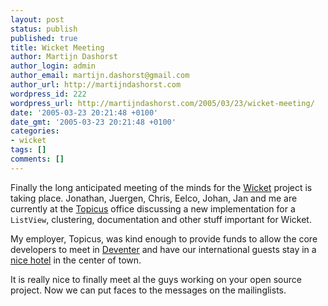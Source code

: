 ```yaml
---
layout: post
status: publish
published: true
title: Wicket Meeting
author: Martijn Dashorst
author_login: admin
author_email: martijn.dashorst@gmail.com
author_url: http://martijndashorst.com
wordpress_id: 222
wordpress_url: http://martijndashorst.com/2005/03/23/wicket-meeting/
date: '2005-03-23 20:21:48 +0100'
date_gmt: '2005-03-23 20:21:48 +0100'
categories:
- wicket
tags: []
comments: []
---
```

<p>Finally the long anticipated meeting of the minds for the <a href="http://wicket.sf.net">Wicket</a> project is taking place. Jonathan, Juergen, Chris, Eelco, Johan, Jan and me are currently at the <a href="http://www.topicus.nl">Topicus</a> office discussing a new implementation for a <code>ListView</code>, clustering, documentation and other stuff important for Wicket.</p>
<p>My employer, Topicus, was kind enough to provide funds to allow the core developers to meet in <a href="http://www.deventer.nl">Deventer</a> and have our international guests stay in a <a href="http://members.home.nl/deleeuw/">nice hotel</a> in the center of town.</p>
<p>It is really nice to finally meet al the guys working on your open source project. Now we can put faces to the messages on the mailinglists.</p>
